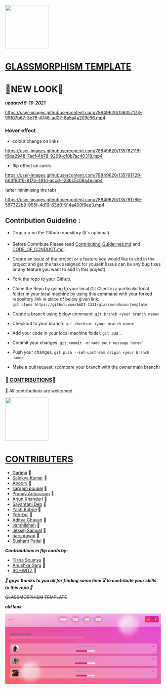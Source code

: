<img src="https://tenor.com/view/hello-hi-minion-gif-16235329.gif" width="140" height="140" />


# <ins>GLASSMORPHISM TEMPLATE</ins> #

# :tada:NEW LOOK:tada: #
***updated 5-10-2021***



https://user-images.githubusercontent.com/78849620/136057173-95107b67-3e76-4746-ad07-8a5a4a209c96.mp4




### Hover effect ###

* colour change on links



https://user-images.githubusercontent.com/78849620/135762116-f9ba2948-7acf-4b78-9269-cf0b7ac40319.mp4



* flip effect on cards


https://user-images.githubusercontent.com/78849620/135761729-663f80f6-8176-491d-accd-128bc5c08a4e.mp4


(after minimising the tab)



https://user-images.githubusercontent.com/78849620/135761786-567322b9-995f-4d10-83d0-914a400f9ee3.mp4
## Contribution Guideline :

- Drop a :star: on the Github repository (It's optional)<br/>

- Before Contribute Please read [Contributing_Guidelines.md]((https://github.com/AADI-1331/glassmorphism-template/blob/main/Contributing.md)) and [CODE_OF_CONDUCT.md]((https://github.com/AADI-1331/glassmorphism-template/blob/main/CODE_OF_CONDUCT.md)).

- Create an issue of the project or a feature you would like to add in the project and get the task assigned for youself.(Issue can be any bug fixes or any feature you want to add in this project).

- Fork the repo to your Github.<br/>

- Clone the Repo by going to your local Git Client in a particular local folder in your local machine by using this command with your forked repository link in place of below given link: <br/>
  `git clone https://github.com/AADI-1331/glassmorphism-template`
- Create a branch using below command.
  `git branch <your branch name>`
- Checkout to your branch.
  `git checkout <your branch name>`
- Add your code in your local machine folder.
  `git add . `
- Commit your changes.
  `git commit -m"<add your message here>"`
- Push your changes.
  `git push --set-upstream origin <your branch name>`

- Make a pull request! (compare your branch with the owner main branch)





### :tada:<ins> CONTRIBUTIONS</ins>:tada: ###

:busts_in_silhouette: All contributions are welcomed.

<img src="https://tenor.com/view/ang-ku-kueh-girl-akkg-ang-ku-kueh-girl-and-friends-uob-united-overseas-bank-gif-15771643.gif" width="140" height="140" />

# <ins> CONTRIBUTERS </ins>
  * [Garima](https://github.com/Garima-7)                  :girl:
  * [Salokya Kumar](https://github.com/ksalokya)           :boy:
  * [Apoorv](https://github.com/apoorvcodes)               :boy:
  * [sargam poudel](https://github.com/sargam-poudel)      :boy:
  * [Pranav Anbarasan](https://github.com/Pranavanbu28)    :boy:
  * [Arjun Khanduri](https://github.com/arjun-khanduri)    :boy:
  * [Sayantani Deb](https://github.com/SayantaniDeb)       :girl:
  * [Yash Bobde](https://github.com/Yash-Bobde)            :boy:
  * [Yeh-boi](https://github.com/Yeh-boi)                  :boy:
  * [Aditya Chavan](https://github.com/git-aditya-star)    :boy:
  * [varshilshah](https://github.com/varshilshah-2002)    :boy:
  * [Jessej Samuel](https://github.com/jessej-samuel)     :boy:
  * [harshrawat](https://github.com/harshrawat20)         :boy:
  * [Sushant Patial](https://github.com/SushantPatial)    :boy:


 ***Contributions in flip cards by:***
 
 
  * [Tisha Soumya](https://github.com/Tishasoumya-02)       :girl:
  * [Anushka Garg](https://github.com/Anushh23)           :girl:
  * [SCHWITZ](https://github.com/SCHW18TZ)     :boy:

***:gift: guys thanks to you all for finding some time :hourglass: to contribute your skills to this repo :gift:***

~~GLASSMORPHISM TEMPLATE~~<br/>


***old look***

![](https://github.com/AADI-1331/glassmorphism-template/blob/file/static/images/ssupdate.png)






